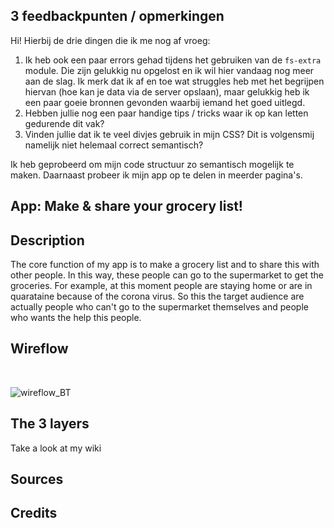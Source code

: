 ## 3 feedbackpunten / opmerkingen
Hi! Hierbij de drie dingen die ik me nog af vroeg:

1. Ik heb ook een paar errors gehad tijdens het gebruiken van de `fs-extra` module. Die zijn gelukkig nu opgelost en ik wil hier vandaag nog meer aan de slag. Ik merk dat ik af en toe wat struggles heb met het begrijpen hiervan (hoe kan je data via de server opslaan), maar gelukkig heb ik een paar goeie bronnen gevonden waarbij iemand het goed uitlegd.
2. Hebben jullie nog een paar handige tips / tricks waar ik op kan letten gedurende dit vak?
3. Vinden jullie dat ik te veel divjes gebruik in mijn CSS? Dit is volgensmij namelijk niet helemaal correct semantisch?

Ik heb geprobeerd om mijn code structuur zo semantisch mogelijk te maken. Daarnaast probeer ik mijn app op te delen in meerder pagina's. 

## App: Make & share your grocery list!




## Description
The core function of my app is to make a grocery list and to share this with other people. In this way, these people can go to the supermarket to get the groceries. For example, at this moment people are staying home or are in quarataine because of the corona virus. So this the target audience are actually people who can't go to the supermarket themselves and people who wants the help this people.

## Wireflow
<br>

![wireflow_BT](https://user-images.githubusercontent.com/45489420/77082392-4942a180-69fc-11ea-835d-c7f4b7a11119.png)

## The 3 layers
Take a look at my wiki 

## Sources

## Credits
